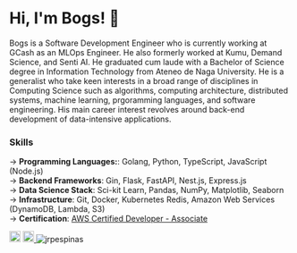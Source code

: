 Hi, I'm Bogs! 👋
===

Bogs is a Software Development Engineer who is currently working at GCash as an MLOps Engineer. He also formerly worked at Kumu, Demand Science, and Senti AI. He graduated cum laude with a Bachelor of Science degree in Information Technology from Ateneo de Naga University. He is a generalist who take keen interests in a broad range of disciplines in Computing Science such as algorithms, computing architecture, distributed systems, machine learning, prgoramming languages, and software engineering. His main career interest revolves around back-end development of data-intensive applications.

### Skills 
→ **Programming Languages:**: Golang, Python, TypeScript, JavaScript (Node.js)<br />
→ **Backend Frameworks**: Gin, Flask, FastAPI, Nest.js, Express.js <br />
→ **Data Science Stack**: Sci-kit Learn, Pandas, NumPy, Matplotlib, Seaborn<br />
→ **Infrastructure**: Git, Docker, Kubernetes Redis, Amazon Web Services (DynamoDB, Lambda, S3)<br />
→ **Certification**: [AWS Certified Developer - Associate](https://www.credly.com/badges/00e18bea-b9ef-4a83-bf88-44a9f1886eab/linked_in) <br />


<!-- ![visitors](https://visitor-badge.glitch.me/badge?page_id=$jrpespinas) -->
<a href="https://www.linkedin.com/in/jrpespinas/" target="_blank"><img src="https://img.shields.io/badge/LinkedIn-0077B5?style=for-the-badge&logo=linkedin&logoColor=white" height=20></a>
<a href="mailto:jrpespinas@gmail.com?subject=Hi! Found you on Github!" rel="nofollow noreferrer"> <img src="https://img.shields.io/badge/Gmail-D14836?style=for-the-badge&logo=gmail&logoColor=white" height=20> </a> <img src="https://komarev.com/ghpvc/?username=jrpespinas" alt="jrpespinas" /> 

 


